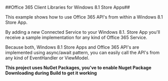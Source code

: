 ﻿##Office 365 Client Libraries for Windows 8.1 Store Apps##

This example shows how to use Office 365 API's from within a Windows 8.1 Store App. 

By adding a new Connected Service to your Windows 8.1. Store App you'll receive a sample implementation for any kind of Office 365 Service. 

Because both, Windows 8.1 Store Apps and Office 365 API's are implemented using async/await pattern, you can easily call the API's from any kind of EventHandler or ViewModel. 

**This project uses NuGet Packages, you've to enable Nuget Package Downloading during Build to get it working**